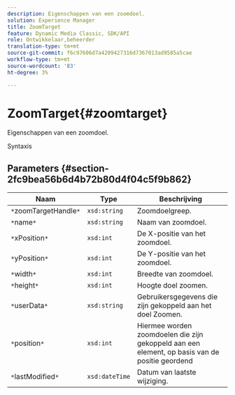 ```yaml
---
description: Eigenschappen van een zoomdoel.
solution: Experience Manager
title: ZoomTarget
feature: Dynamic Media Classic, SDK/API
role: Ontwikkelaar,beheerder
translation-type: tm+mt
source-git-commit: f6c97606d7a4209427316d7367013ad9585a5cae
workflow-type: tm+mt
source-wordcount: '83'
ht-degree: 3%

---
```



# ZoomTarget{#zoomtarget}

Eigenschappen van een zoomdoel.

Syntaxis

## Parameters {#section-2fc9bea56b6d4b72b80d4f04c5f9b862}

| Naam | Type | Beschrijving |
|---|---|---|
| `*`zoomTargetHandle`*` | `xsd:string` | Zoomdoelgreep. |
| `*`name`*` | `xsd:string` | Naam van zoomdoel. |
| `*`xPosition`*` | `xsd:int` | De X-positie van het zoomdoel. |
| `*`yPosition`*` | `xsd:int` | De Y-positie van het zoomdoel. |
| `*`width`*` | `xsd:int` | Breedte van zoomdoel. |
| `*`height`*` | `xsd:int` | Hoogte doel zoomen. |
| `*`userData`*` | `xsd:string` | Gebruikersgegevens die zijn gekoppeld aan het doel Zoomen. |
| `*`position`*` | `xsd:int` | Hiermee worden zoomdoelen die zijn gekoppeld aan een element, op basis van de positie geordend |
| `*`lastModified`*` | `xsd:dateTime` | Datum van laatste wijziging. |

